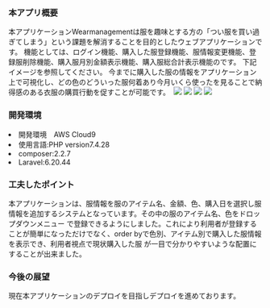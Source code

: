 <h3>本アプリ概要</h3>
本アプリケーションWearmanagementは服を趣味とする方の「つい服を買い過ぎてしまう」という課題を解消することを目的としたウェブアプリケーションです。
機能としては、ログイン機能、購入した服登録機能、服情報変更機能、登録服削除機能、購入服月別金額表示機能、購入服総合計表示機能のです。
下記イメージを参照してください。
今までに購入した服の情報をアプリケーション上で可視化し、どの色のどういった服何着あり今月いくら使ったを見ることで納得感のある衣服の購買行動を促すことが可能です。
<img src="https://user-images.githubusercontent.com/81619089/158009569-6c6a5b14-fd2e-488b-9869-7bde3d6f432b.JPG" alt=""ユーザー認証画面></img>
<img src="https://user-images.githubusercontent.com/81619089/158009579-f839ae3f-6e0a-4e2c-a039-0f48a3e34614.JPG"></img>
<img src="https://user-images.githubusercontent.com/81619089/158009589-abee288d-7dfc-439a-8c5e-5981591feb08.JPG"></img>
<img src="https://user-images.githubusercontent.com/81619089/158009593-987953ef-e8c2-4940-bd6d-9640e54ca619.JPG"></img>
<img src="https://user-images.githubusercontent.com/81619089/158009595-be24b769-bb04-46f0-a191-5e0659465abb.JPG"></img>


<h3>開発環境</h3>
<li>開発環境　AWS Cloud9</li>  
<li>使用言語:PHP version7.4.28</li>
<li>composer:2.2.7</li>
<li>Laravel:6.20.44</li>
 
 
 <h3>工夫したポイント</h3>
 本アプリケーションは、服情報を服のアイテム名、金額、色、購入日を選択し服情報を追加するシステムとなっています。その中の服のアイテム名、色をドロップダウンメニュー
 で登録できるようにしました。これにより利用者が登録することが簡単になっただけでなく、order byで色別、アイテム別で購入した服情報を表示でき、利用者視点で現状購入した服
 が一目で分かりやすいような配置にすることが出来ました。
 
 <h3>今後の展望</h3>
 現在本アプリケーションのデプロイを目指しデプロイを進めております。
          
